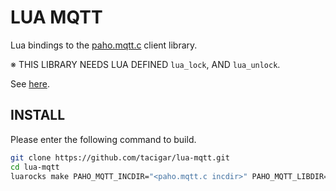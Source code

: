 LUA MQTT
========

Lua bindings to the [paho.mqtt.c](https://github.com/eclipse/paho.mqtt.c) client library.

※ THIS LIBRARY NEEDS LUA DEFINED `lua_lock`, AND `lua_unlock`.

See [here](http://lua-users.org/wiki/ThreadsTutorial).

INSTALL
-------

Please enter the following command to build.

```sh
git clone https://github.com/tacigar/lua-mqtt.git
cd lua-mqtt
luarocks make PAHO_MQTT_INCDIR="<paho.mqtt.c incdir>" PAHO_MQTT_LIBDIR="<paho.mqtt.c libdir>"
```
